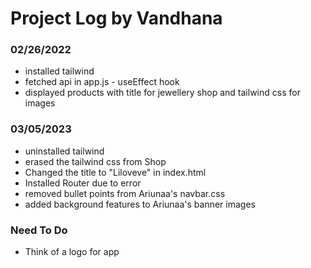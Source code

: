 # Project Log by Vandhana

### 02/26/2022

- installed tailwind
- fetched api in app.js - useEffect hook
- displayed products with title for jewellery shop and tailwind css for images

### 03/05/2023

- uninstalled tailwind
- erased the tailwind css from Shop
- Changed the title to "Liloveve" in index.html
- Installed Router due to error
- removed bullet points from Ariunaa's navbar.css
- added background features to Ariunaa's banner images




### Need To Do

- Think of a logo for app